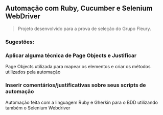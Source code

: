 ## Automação com Ruby, Cucumber e Selenium WebDriver

> Projeto desenvolvido para a prova de seleção do Grupo Fleury.

### Sugestões:
### Aplicar alguma técnica de Page Objects e Justificar
  Page Objects utilizada para mapear os elementos e criar os métodos utilizados pela automação
 
### Inserir comentários/justificativas sobre seus scripts de automação
  Automação feita com a linguagem Ruby e Gherkin para o BDD utilizando também o Selenium Webdriver 

